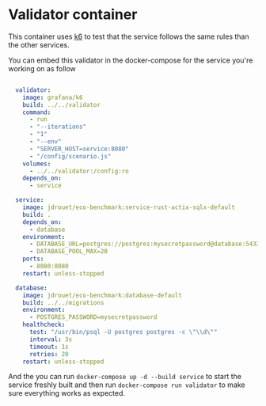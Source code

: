 # Validator container

This container uses [k6](https://k6.io/) to test that the service follows the same rules than the other services.

You can embed this validator in the docker-compose for the service you're working on as follow

```yaml

  validator:
    image: grafana/k6
    build: ../../validator
    command:
      - run
      - "--iterations"
      - "1"
      - "--env"
      - "SERVER_HOST=service:8080"
      - "/config/scenario.js"
    volumes:
      - ../../validator:/config:ro
    depends_on:
      - service

  service:
    image: jdrouet/eco-benchmark:service-rust-actix-sqlx-default
    build: .
    depends_on:
      - database
    environment:
      - DATABASE_URL=postgres://postgres:mysecretpassword@database:5432/postgres
      - DATABASE_POOL_MAX=20
    ports:
      - 8080:8080
    restart: unless-stopped

  database:
    image: jdrouet/eco-benchmark:database-default
    build: ../../migrations
    environment:
      - POSTGRES_PASSWORD=mysecretpassword
    healthcheck:
      test: "/usr/bin/psql -U postgres postgres -c \"\\d\""
      interval: 3s
      timeout: 1s
      retries: 20
    restart: unless-stopped
```

And the you can run `docker-compose up -d --build service` to start the service freshly built and then run `docker-compose run validator` to make sure everything works as expected.
